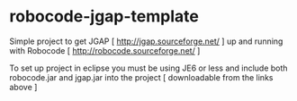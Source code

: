 robocode-jgap-template
======================

Simple project to get JGAP [ http://jgap.sourceforge.net/ ] up and running with Robocode [ http://robocode.sourceforge.net/ ]

To set up project in eclipse you must be using JE6 or less and include both robocode.jar and jgap.jar into the project [ downloadable from the links above ]
